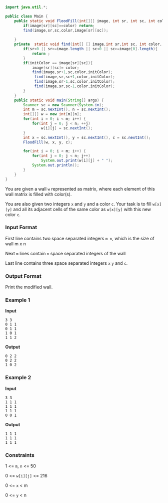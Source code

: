 
```java
import java.util.*;

public class Main {
    public static void FloodFill(int[][] image, int sr, int sc, int color) {
		if(image[sr][sc]==color) return;
        find(image,sr,sc,color,image[sr][sc]);
        
    }
    private  static void find(int[] [] image,int sr,int sc, int color, int initColor){
        if(sr<0 || sr>=image.length || sc<0 || sc>=image[0].length){
            return ;
        }
        if(initColor == image[sr][sc]){
            image[sr][sc]= color;
            find(image,sr+1,sc,color,initColor);
             find(image,sr,sc+1,color,initColor);
             find(image,sr-1,sc,color,initColor);
             find(image,sr,sc-1,color,initColor);
        }
    }
    public static void main(String[] args) {
        Scanner sc = new Scanner(System.in);
        int m = sc.nextInt(), n = sc.nextInt();
        int[][] w = new int[m][n];
        for(int i = 0; i < m; i++) {
            for(int j = 0; j < n; ++j)
                w[i][j] = sc.nextInt();
        }
        int x = sc.nextInt(), y = sc.nextInt(), c = sc.nextInt();
	    FloodFill(w, x, y, c);

        for(int i = 0; i < m; i++) {
            for(int j = 0; j < n; j++)
                System.out.print(w[i][j] + " ");
            System.out.println();
        }
    }
}
```

You are given a wall `w` represented as matrix, where each element of this wall matrix is filled with color(s).

You are also given two integers `x` and `y` and a color `c`. Your task is to fill `w[x][y]` and all its adjacent cells of the same color as `w[x][y]` with this new color `c`.

### Input Format

First line contains two space separated integers `m n`, which is the size of wall m x n

Next `m` lines contain `n` space separated integers of the wall

Last line contains three space separated integers `x` `y` and `c`.

### Output Format

Print the modified wall.

### Example 1

**Input**

```
3 3
0 1 1
0 1 1
1 0 1
1 1 2
```

**Output**

```
0 2 2
0 2 2
1 0 2
```

### Example 2

**Input**

```
3 3
1 1 1
1 1 1
1 1 1
0 0 1
```

**Output**

```
1 1 1
1 1 1
1 1 1
```

### Constraints

1 <= `m`, `n` <= 50

0 <= `w[i][j]` <= 216

0 <= `x` < m

0 <= `y` < n